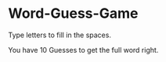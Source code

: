 # Word-Guess-Game

Type letters to fill in the spaces. 

You have 10 Guesses to get the full word right. 
